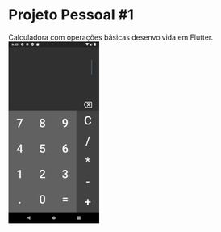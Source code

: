 # Projeto Pessoal #1
Calculadora com operações básicas desenvolvida em Flutter.
<img src="https://github.com/MatheusSouza13/projetos_pessoais_calculadora/blob/main/AppCalculadoraIMG.png" width="180">
